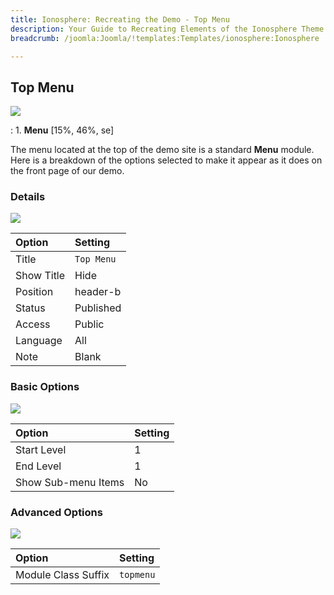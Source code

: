 ```yaml
---
title: Ionosphere: Recreating the Demo - Top Menu
description: Your Guide to Recreating Elements of the Ionosphere Theme for Joomla
breadcrumb: /joomla:Joomla/!templates:Templates/ionosphere:Ionosphere

---
```


Top Menu
-----
![][demo]

:   1. **Menu** [15%, 46%, se]

The menu located at the top of the demo site is a standard **Menu** module. Here is a breakdown of the options selected to make it appear as it does on the front page of our demo.

### Details
![][demo2]

| Option            | Setting           |  
| :---------------- | :---------------- |  
| Title             | `Top Menu`        |  
| Show Title        | Hide              |  
| Position          | header-b          |  
| Status            | Published         |  
| Access            | Public            |   
| Language          | All               |  
| Note              | Blank             |  

### Basic Options
![][demo3]

| Option              | Setting |  
| :------------------ | :------ |  
| Start Level         | 1       |  
| End Level           | 1       |  
| Show Sub-menu Items | No      |  

### Advanced Options
![][demo4]

| Option              | Setting   |  
| :------------------ | :-------- |  
| Module Class Suffix | `topmenu` |  

[demo]: assets/ionosphere2.jpeg
[demo2]: assets/topmenu_1.jpeg
[demo3]: assets/topmenu_2.jpeg
[demo4]: assets/topmenu_3.jpeg